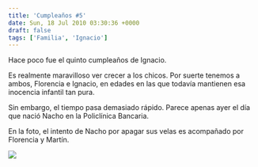 ```yaml
---
title: 'Cumpleaños #5'
date: Sun, 18 Jul 2010 03:30:36 +0000
draft: false
tags: ['Familia', 'Ignacio']
---
```


Hace poco fue el quinto cumpleaños de Ignacio.

Es realmente maravilloso ver crecer a los chicos. Por suerte tenemos a ambos, Florencia e Ignacio, en edades en las que todavía mantienen esa inocencia infantil tan pura.

Sin embargo, el tiempo pasa demasiado rápido. Parece apenas ayer el día que nació Nacho en la Policlínica Bancaria.

En la foto, el intento de Nacho por apagar sus velas es acompañado por Florencia y Martín.

[![](http://lh6.ggpht.com/_kjktWGBKtT8/TEJw_Vcq2yI/AAAAAAAAEPo/axcTMWfvmKo/s400/IMG_0013.JPG)](http://picasaweb.google.com/lh/photo/CBrA-bdb8zpF7C99QFFsVw?feat=embedwebsite)
